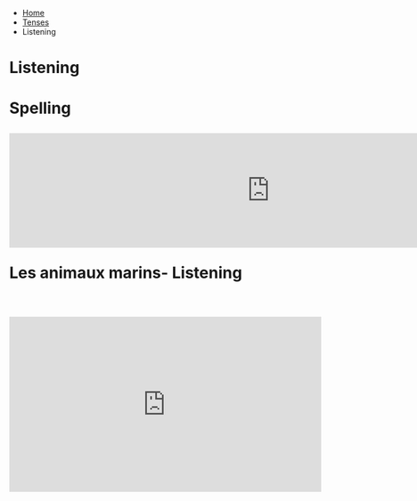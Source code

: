 <ul class="breadcrumb">
  <li><a href="index.html">Home</a></li>
  <li><a href="page2.html">Tenses</a></li>
  <li>Listening</li> 
  </ul>

<h1>Listening<h1>
<p> Spelling <p>
<iframe src="https://h5p.org/h5p/embed/136167" width="933" height="206" frameborder="0" allowfullscreen="allowfullscreen"></iframe><script src="https://h5p.org/sites/all/modules/h5p/library/js/h5p-resizer.js" charset="UTF-8"></script>

<p>Les animaux marins- Listening<p>
  <iframe width="560" height="315" src="https://www.youtube.com/embed/e2bQzbR-ehU" frameborder="0" gesture="media" allowfullscreen></iframe>
